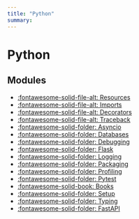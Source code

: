```yaml
---
title: "Python"
summary:
---
```


Python
===

Modules
---
- [:fontawesome-solid-file-alt: Resources](01-resources.md)
- [:fontawesome-solid-file-alt: Imports](02-imports.md)
- [:fontawesome-solid-file-alt: Decorators](03-decorators.md)
- [:fontawesome-solid-file-alt: Traceback](04-traceback.md)
- [:fontawesome-solid-folder: Asyncio](asyncio/index.md)
- [:fontawesome-solid-folder: Databases](databases/index.md)
- [:fontawesome-solid-folder: Debugging](debugging/index.md)
- [:fontawesome-solid-folder: Flask](flask/index.md)
- [:fontawesome-solid-folder: Logging](logging/index.md)
- [:fontawesome-solid-folder: Packaging](packaging/index.md)
- [:fontawesome-solid-folder: Profiling](profiling/index.md)
- [:fontawesome-solid-folder: Pytest](pytest/index.md)
- [:fontawesome-solid-book: Books](books/index.md)
- [:fontawesome-solid-folder: Setup](setup/index.md)
- [:fontawesome-solid-folder: Typing](typing/index.md)
- [:fontawesome-solid-folder: FastAPI](fastapi/index.md)
